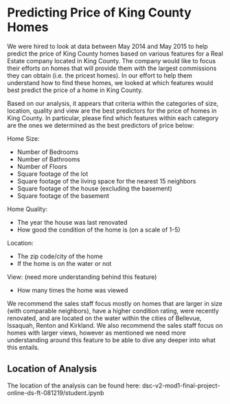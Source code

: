 # Predicting Price of King County Homes

We were hired to look at data between May 2014 and May 2015 to help predict the price of King County homes based on various features for a Real Estate company located in King County.  The company would like to focus their efforts on homes that will provide them with the largest commissions they can obtain (i.e. the pricest homes).  In our effort to help them understand how to find these homes, we looked at which features would best predict the price of a home in King County.  

Based on our analysis, it appears that criteria within the categories of size, location, quality and view are the best predictors for the price of homes in King County.  In particular, please find which features within each category are the ones we determined as the best predictors of price below: 

Home Size: 
- Number of Bedrooms
- Number of Bathrooms
- Number of Floors
- Square footage of the lot
- Square footage of the living space for the nearest 15 neighbors
- Square footage of the house (excluding the basement)
- Square footage of the basement 

Home Quality: 
- The year the house was last renovated
- How good the condition of the home is (on a scale of 1-5)

Location: 
- The zip code/city of the home 
- If the home is on the water or not

View: (need more understanding behind this feature)
- How many times the home was viewed

We recommend the sales staff focus mostly on homes that are larger in size (with comparable neighbors), have a higher condition rating, were recently renovated, and are located on the water within the cities of Bellevue, Issaquah, Renton and Kirkland.  We also recommend the sales staff focus on homes with larger views, however as mentioned we need more understanding around this feature to be able to dive any deeper into what this entails. 

## Location of Analysis
The location of the analysis can be found here: dsc-v2-mod1-final-project-online-ds-ft-081219/student.ipynb
